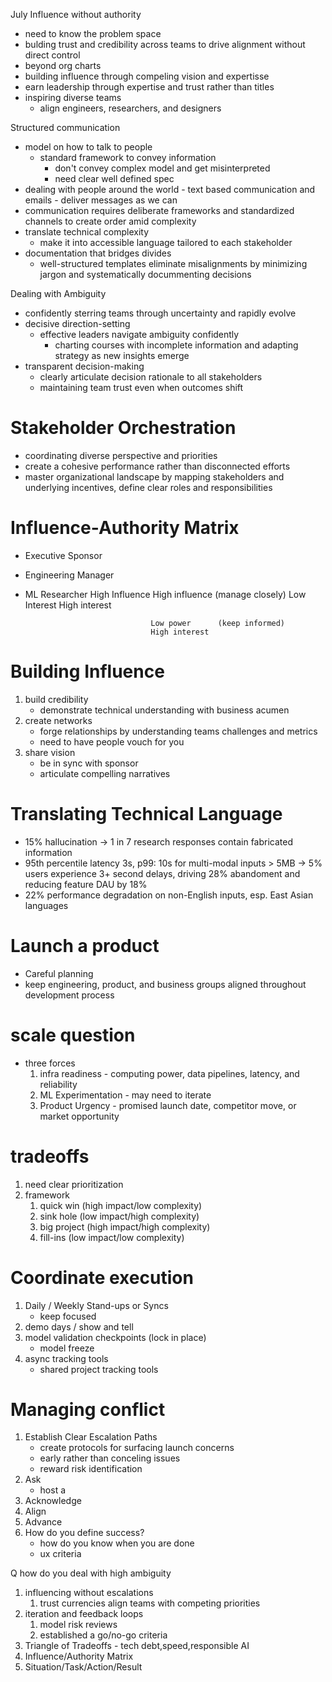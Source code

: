 July 
Influence without authority
- need to know the problem space
- bulding trust and credibility across teams to drive alignment without direct control
- beyond org charts
- building influence through compeling vision and expertisse
- earn leadership through expertise and trust rather than titles
- inspiring diverse teams
  - align engineers, researchers, and designers

Structured communication
- model on how to talk to people
  - standard framework to convey information
    - don't convey complex model and get misinterpreted
    - need clear well defined spec
- dealing with people around the world - text based communication and emails - deliver messages as we can
- communication requires deliberate frameworks and standardized channels to create order amid complexity
- translate technical complexity
  - make it into accessible language tailored to each stakeholder
- documentation that bridges divides
  - well-structured templates eliminate misalignments by minimizing jargon and
    systematically docummenting decisions

Dealing with Ambiguity
- confidently sterring teams through uncertainty and rapidly evolve
- decisive direction-setting
  - effective leaders navigate ambiguity confidently
    - charting courses with incomplete information and
      adapting strategy as new insights emerge
- transparent decision-making
  - clearly articulate decision rationale to all stakeholders
  - maintaining team trust even when outcomes shift

# Stakeholder Orchestration
- coordinating diverse perspective and priorities
- create a cohesive performance rather than disconnected efforts
- master organizational landscape by mapping stakeholders and underlying incentives, define clear roles and responsibilities

# Influence-Authority Matrix
- Executive Sponsor
- Engineering Manager
- ML Researcher
High Influence                    High influence (manage closely)
Low Interest                      High interest


                                  Low power      (keep informed)
                                  High interest

# Building Influence
1. build credibility
   - demonstrate technical understanding with business acumen
1. create networks
   - forge relationships by understanding teams challenges and metrics
   - need to have people vouch for you
1. share vision
   - be in sync with sponsor
   - articulate compelling narratives

# Translating Technical Language
- 15% hallucination -> 1 in 7 research responses contain fabricated information
- 95th percentile latency 3s, p99: 10s for multi-modal inputs > 5MB -> 5% users experience 3+ second delays, driving 28% abandoment and reducing feature DAU by 18%
- 22% performance degradation on non-English inputs, esp. East Asian languages 

# Launch a product
- Careful planning
- keep engineering, product, and business groups aligned throughout development process

# scale question
- three forces
  1. infra readiness - computing power, data pipelines, latency, and reliability
  1. ML Experimentation - may need to iterate
  1. Product Urgency - promised launch date, competitor move, or market opportunity

# tradeoffs
1. need clear prioritization
1. framework
   1. quick win    (high impact/low complexity)
   2. sink hole    (low impact/high complexity)
   3. big project  (high impact/high complexity)
   4. fill-ins     (low impact/low complexity)

# Coordinate execution
1. Daily / Weekly Stand-ups or Syncs
   - keep focused
1. demo days / show and tell
1. model validation checkpoints (lock in place)
   - model freeze
1. async tracking tools
   - shared project tracking tools

# Managing conflict
1. Establish Clear Escalation Paths
   - create protocols for surfacing launch concerns
   - early rather than conceling issues
   - reward risk identification
1. Ask
   - host a  
1. Acknowledge
1. Align
1. Advance
1. How do you define success?
   - how do you know when you are done
   - ux criteria 

Q how do you deal with high ambiguity
1. influencing without escalations
   1. trust currencies align teams with competing priorities
1. iteration and feedback loops
   1. model risk reviews
   1. established a go/no-go criteria
1. Triangle of Tradeoffs - tech debt,speed,responsible AI
1. Influence/Authority Matrix
1. Situation/Task/Action/Result